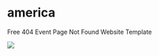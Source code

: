 # america
Free 404 Event Page Not Found Website Template

<img src="https://cdn1.freshdesignweb.com/wp-content/uploads/2012/07/Free-404-Event-Page-Not-Found-Website-Template.jpg"/>
